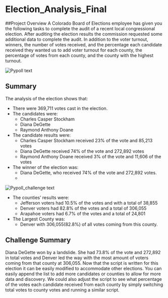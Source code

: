 # Election_Analysis_Final

##Project Overview
A Colorado Board of Elections employee has given you the following tasks to complete the audit of a recent local congressional election. After auditing the election results the commission requested some additional data to complete the audit. In addition to the voter turnout, winners, the number of votes received, and the percentage each candidate received they wanted us to add voter turnout for each county, the percentage of votes from each county, and the county with the highest turnout.


![Pypoll text](https://user-images.githubusercontent.com/108442512/202873649-fe12ff45-83ee-4b8b-8176-12c50f06996a.png)


## Summary
The analysis of the election shows that:
- There were 369,711 votes cast in the election.
- The candidates were:
    - Charles Casper Stockham
    - Diana DeGette
    - Raymond Anthony Doane
- The candidate results were:
    - Charles Casper Stockham received 23% of the vote and 85,213 votes
    - Diana DeGette received 74% of the vote and 272,892 votes
    - Raymond Anthony Doane received 3% of the vote and 11,606 of the votes
- The winner of the election was:
    - Diana DeGette, who received 74% of the vote and 272,892 votes.
    - 

![Pypoll_challenge text](https://user-images.githubusercontent.com/108442512/202873954-c8705b97-9271-4696-94fc-01c8eb97944a.png)


- The counties’ results were:
    - Jefferson voters had 10.5% of the votes and with a total of 38,855
    - Denver voters had 82.8% of the votes and a total of 306,055
    - Arapahoe voters had 6.7% of the votes and a total of 24,801
- The Largest County was:
    - Denver with 306,055(82.8%) of all votes coming from this county.
    

## Challenge Summary
Diana DeGette won by a landslide. She had 73.8% of the vote and 272,892 in total votes and Denver led the way with the most amount of voters coming from that county at 306,055. Now that the script is written for this election it can be easily modified to accommodate other elections. You can easily append the list to add more candidates or counties to allow for more data and discovery. We could also adjust the script to see what percentage of the votes each candidate received from each county by simply switching total votes to county votes and running a similar script.
